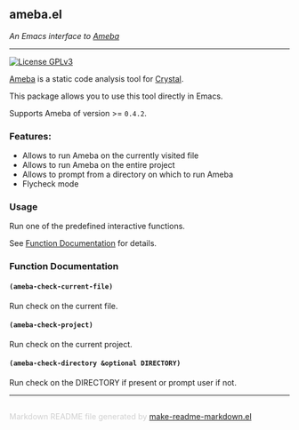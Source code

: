 ## ameba.el
*An Emacs interface to [Ameba](https://github.com/veelenga/ameba)*

---
[![License GPLv3](https://img.shields.io/badge/license-GPL_v3-green.svg)](http://www.gnu.org/licenses/gpl-3.0.html)

[Ameba](https://github.com/veelenga/ameba) is a static code analysis tool
for [Crystal](https://crystal-lang.org/).

This package allows you to use this tool directly in Emacs.

Supports Ameba of version >= `0.4.2`.

### Features:

* Allows to run Ameba on the currently visited file
* Allows to run Ameba on the entire project
* Allows to prompt from a directory on which to run Ameba
* Flycheck mode

### Usage

Run one of the predefined interactive functions.

See [Function Documentation](#function-documentation) for details.

### Function Documentation


#### `(ameba-check-current-file)`

Run check on the current file.

#### `(ameba-check-project)`

Run check on the current project.

#### `(ameba-check-directory &optional DIRECTORY)`

Run check on the DIRECTORY if present or prompt user if not.

-----
<div style="padding-top:15px;color: #d0d0d0;">
Markdown README file generated by
<a href="https://github.com/mgalgs/make-readme-markdown">make-readme-markdown.el</a>
</div>
